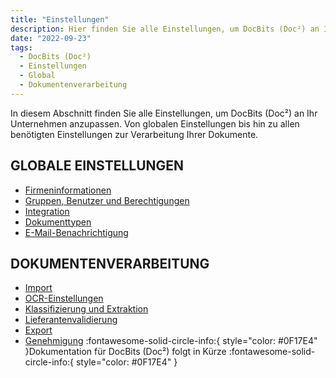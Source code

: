 ```yaml
---
title: "Einstellungen"
description: Hier finden Sie alle Einstellungen, um DocBits (Doc²) an Ihr Unternehmen anzupassen. Von globalen Einstellungen bis hin zu allen benötigten Einstellungen zur Verarbeitung Ihrer Dokumente.
date: "2022-09-23"
tags:
  - DocBits (Doc²)
  - Einstellungen
  - Global
  - Dokumentenverarbeitung
---
```


In diesem Abschnitt finden Sie alle Einstellungen, um DocBits (Doc²) an Ihr Unternehmen anzupassen. Von globalen Einstellungen bis hin zu allen benötigten Einstellungen zur Verarbeitung Ihrer Dokumente.

## GLOBALE EINSTELLUNGEN

- [Firmeninformationen](/docbits/firmeninformationen/)
- [Gruppen, Benutzer und Berechtigungen](/security/berechtigungen/)
- [Integration](/docbits/einstellungen/integration/)
- [Dokumenttypen](/docbits/einstellungen-dokumenttypen/)
- [E-Mail-Benachrichtigung](/docbits/einstellungen/e-mail-benachrichtigung/)

## DOKUMENTENVERARBEITUNG

- [Import](/docbits/import/)
- [OCR-Einstellungen](/docbits/dokumentenvalidierung/ocr-anzeige/)
- [Klassifizierung und Extraktion](/docbits/dokumentenvalidierung/)
- [Lieferantenvalidierung](/docbits/einstellungen-stammdatenvalidierung/)
- [Export](/docbits/export/)
- [Genehmigung](/beispiel/genehmigung/) :fontawesome-solid-circle-info:{ style="color: #0F17E4" }Dokumentation für DocBits (Doc²) folgt in Kürze :fontawesome-solid-circle-info:{ style="color: #0F17E4" }